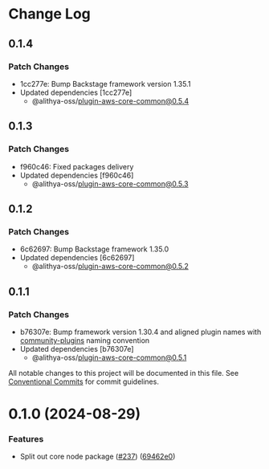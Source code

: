 # Change Log

## 0.1.4

### Patch Changes

- 1cc277e: Bump Backstage framework version 1.35.1
- Updated dependencies [1cc277e]
  - @alithya-oss/plugin-aws-core-common@0.5.4

## 0.1.3

### Patch Changes

- f960c46: Fixed packages delivery
- Updated dependencies [f960c46]
  - @alithya-oss/plugin-aws-core-common@0.5.3

## 0.1.2

### Patch Changes

- 6c62697: Bump Backstage framework 1.35.0
- Updated dependencies [6c62697]
  - @alithya-oss/plugin-aws-core-common@0.5.2

## 0.1.1

### Patch Changes

- b76307e: Bump framework version 1.30.4 and aligned plugin names with [community-plugins](https://github.com/backstage/community-plugins) naming convention
- Updated dependencies [b76307e]
  - @alithya-oss/plugin-aws-core-common@0.5.1

All notable changes to this project will be documented in this file.
See [Conventional Commits](https://conventionalcommits.org) for commit guidelines.

# 0.1.0 (2024-08-29)

### Features

- Split out core node package ([#237](https://github.com/awslabs/backstage-plugins-for-aws/issues/237)) ([69462e0](https://github.com/awslabs/backstage-plugins-for-aws/commit/69462e0fe77cbb729c5d34339086b523c1753b39))
